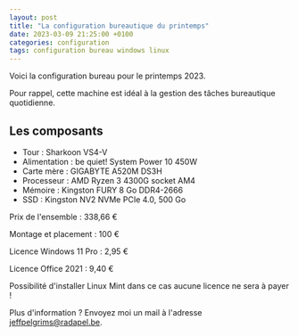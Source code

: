 ```yaml
---
layout: post
title: "La configuration bureautique du printemps"
date: 2023-03-09 21:25:00 +0100
categories: configuration
tags: configuration bureau windows linux
---
```


Voici la configuration bureau pour le printemps 2023.

Pour rappel, cette machine est idéal à la gestion des tâches bureautique quotidienne.

## Les composants

- Tour : Sharkoon VS4-V
- Alimentation : be quiet! System Power 10 450W
- Carte mère : GIGABYTE A520M DS3H
- Processeur : AMD Ryzen 3 4300G socket AM4
- Mémoire : Kingston FURY 8 Go DDR4-2666
- SSD : Kingston NV2 NVMe PCIe 4.0, 500 Go

Prix de l'ensemble : 338,66 €

Montage et placement : 100 €

Licence Windows 11 Pro : 2,95 €

Licence Office 2021 : 9,40 €

Possibilité d'installer Linux Mint dans ce cas aucune licence ne sera à payer !

Plus d'information ? Envoyez moi un mail à l'adresse jeffpelgrims@radapel.be.
